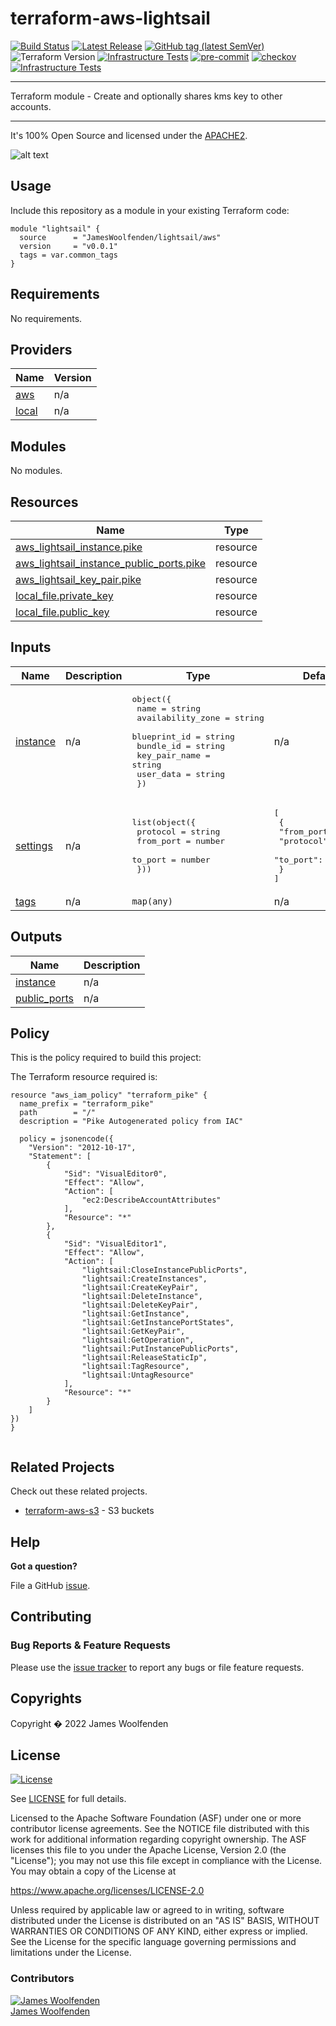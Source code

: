 # terraform-aws-lightsail

[![Build Status](https://github.com/JamesWoolfenden/terraform-aws-lightsail/workflows/Verify%20and%20Bump/badge.svg?branch=master)](https://github.com/JamesWoolfenden/terraform-aws-lightsail)
[![Latest Release](https://img.shields.io/github/release/JamesWoolfenden/terraform-aws-lightsail.svg)](https://github.com/JamesWoolfenden/terraform-aws-lightsail/releases/latest)
[![GitHub tag (latest SemVer)](https://img.shields.io/github/tag/JamesWoolfenden/terraform-aws-lightsail.svg?label=latest)](https://github.com/JamesWoolfenden/terraform-aws-lightsail/releases/latest)
![Terraform Version](https://img.shields.io/badge/tf-%3E%3D0.14.0-blue.svg)
[![Infrastructure Tests](https://www.bridgecrew.cloud/badges/github/JamesWoolfenden/terraform-aws-lightsail/cis_aws)](https://www.bridgecrew.cloud/link/badge?vcs=github&fullRepo=JamesWoolfenden%2Fterraform-aws-lightsail&benchmark=CIS+AWS+V1.2)
[![pre-commit](https://img.shields.io/badge/pre--commit-enabled-brightgreen?logo=pre-commit&logoColor=white)](https://github.com/pre-commit/pre-commit)
[![checkov](https://img.shields.io/badge/checkov-verified-brightgreen)](https://www.checkov.io/)
[![Infrastructure Tests](https://www.bridgecrew.cloud/badges/github/jameswoolfenden/terraform-aws-lightsail/general)](https://www.bridgecrew.cloud/link/badge?vcs=github&fullRepo=JamesWoolfenden%2Fterraform-aws-lightsail&benchmark=INFRASTRUCTURE+SECURITY)

---

Terraform module - Create and optionally shares kms key to other accounts.

---

It's 100% Open Source and licensed under the [APACHE2](LICENSE).

![alt text](./diagram/kms.png)

## Usage

Include this repository as a module in your existing Terraform code:

```hcl
module "lightsail" {
  source      = "JamesWoolfenden/lightsail/aws"
  version     = "v0.0.1"
  tags = var.common_tags
}
```

<!-- BEGINNING OF PRE-COMMIT-TERRAFORM DOCS HOOK -->
## Requirements

No requirements.

## Providers

| Name | Version |
|------|---------|
| <a name="provider_aws"></a> [aws](#provider\_aws) | n/a |
| <a name="provider_local"></a> [local](#provider\_local) | n/a |

## Modules

No modules.

## Resources

| Name | Type |
|------|------|
| [aws_lightsail_instance.pike](https://registry.terraform.io/providers/hashicorp/aws/latest/docs/resources/lightsail_instance) | resource |
| [aws_lightsail_instance_public_ports.pike](https://registry.terraform.io/providers/hashicorp/aws/latest/docs/resources/lightsail_instance_public_ports) | resource |
| [aws_lightsail_key_pair.pike](https://registry.terraform.io/providers/hashicorp/aws/latest/docs/resources/lightsail_key_pair) | resource |
| [local_file.private_key](https://registry.terraform.io/providers/hashicorp/local/latest/docs/resources/file) | resource |
| [local_file.public_key](https://registry.terraform.io/providers/hashicorp/local/latest/docs/resources/file) | resource |

## Inputs

| Name | Description | Type | Default | Required |
|------|-------------|------|---------|:--------:|
| <a name="input_instance"></a> [instance](#input\_instance) | n/a | <pre>object({<br>    name              = string<br>    availability_zone = string<br>    blueprint_id      = string<br>    bundle_id         = string<br>    key_pair_name     = string<br>    user_data         = string<br>  })</pre> | n/a | yes |
| <a name="input_settings"></a> [settings](#input\_settings) | n/a | <pre>list(object({<br>    protocol  = string<br>    from_port = number<br>    to_port   = number<br>  }))</pre> | <pre>[<br>  {<br>    "from_port": 80,<br>    "protocol": "tcp",<br>    "to_port": 80<br>  }<br>]</pre> | no |
| <a name="input_tags"></a> [tags](#input\_tags) | n/a | `map(any)` | n/a | yes |

## Outputs

| Name | Description |
|------|-------------|
| <a name="output_instance"></a> [instance](#output\_instance) | n/a |
| <a name="output_public_ports"></a> [public\_ports](#output\_public\_ports) | n/a |
<!-- END OF PRE-COMMIT-TERRAFORM DOCS HOOK -->

## Policy

This is the policy required to build this project:

<!-- BEGINNING OF PRE-COMMIT-PIKE DOCS HOOK -->
The Terraform resource required is:

```golang
resource "aws_iam_policy" "terraform_pike" {
  name_prefix = "terraform_pike"
  path        = "/"
  description = "Pike Autogenerated policy from IAC"

  policy = jsonencode({
    "Version": "2012-10-17",
    "Statement": [
        {
            "Sid": "VisualEditor0",
            "Effect": "Allow",
            "Action": [
                "ec2:DescribeAccountAttributes"
            ],
            "Resource": "*"
        },
        {
            "Sid": "VisualEditor1",
            "Effect": "Allow",
            "Action": [
                "lightsail:CloseInstancePublicPorts",
                "lightsail:CreateInstances",
                "lightsail:CreateKeyPair",
                "lightsail:DeleteInstance",
                "lightsail:DeleteKeyPair",
                "lightsail:GetInstance",
                "lightsail:GetInstancePortStates",
                "lightsail:GetKeyPair",
                "lightsail:GetOperation",
                "lightsail:PutInstancePublicPorts",
                "lightsail:ReleaseStaticIp",
                "lightsail:TagResource",
                "lightsail:UntagResource"
            ],
            "Resource": "*"
        }
    ]
})
}


```
<!-- END OF PRE-COMMIT-PIKE DOCS HOOK -->

## Related Projects

Check out these related projects.

- [terraform-aws-s3](https://github.com/jameswoolfenden/terraform-aws-s3) - S3 buckets

## Help

**Got a question?**

File a GitHub [issue](https://github.com/JamesWoolfenden/terraform-aws-lightsail/issues).

## Contributing

### Bug Reports & Feature Requests

Please use the [issue tracker](https://github.com/JamesWoolfenden/terraform-aws-lightsail/issues) to report any bugs or file feature requests.

## Copyrights

Copyright � 2022 James Woolfenden

## License

[![License](https://img.shields.io/badge/License-Apache%202.0-blue.svg)](https://opensource.org/licenses/Apache-2.0)

See [LICENSE](LICENSE) for full details.

Licensed to the Apache Software Foundation (ASF) under one
or more contributor license agreements. See the NOTICE file
distributed with this work for additional information
regarding copyright ownership. The ASF licenses this file
to you under the Apache License, Version 2.0 (the
"License"); you may not use this file except in compliance
with the License. You may obtain a copy of the License at

<https://www.apache.org/licenses/LICENSE-2.0>

Unless required by applicable law or agreed to in writing,
software distributed under the License is distributed on an
"AS IS" BASIS, WITHOUT WARRANTIES OR CONDITIONS OF ANY
KIND, either express or implied. See the License for the
specific language governing permissions and limitations
under the License.

### Contributors

[![James Woolfenden][jameswoolfenden_avatar]][jameswoolfenden_homepage]<br/>[James Woolfenden][jameswoolfenden_homepage]

[jameswoolfenden_homepage]: https://github.com/jameswoolfenden
[jameswoolfenden_avatar]: https://github.com/jameswoolfenden.png?size=150
